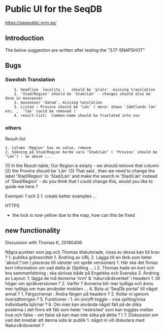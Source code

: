 # Public UI for the SeqDB
https://seqpublic.nrm.se/


## Introduction
The below suggestion are written after testing the “3.17-SNAPSHOT”

## Bugs

### Swedish Translation


        1. headline  locality :   should be 'plats' -missing translation
        2. 'Stad/Region' should be 'Stad/Län' - changes should also be done in mouseover
        2. mouseover 'datum', missing tanslation  
        3. Listan : Provins should be ‘Län’ ( more: shows 'Jämtlands län' etc. ,  'län' could be removed )
        4. result-list:  Common-name should be traslated into xxx

### others

Result-list

    1. Column 'Region' has no value, remove 
    2. Sökning på Stad/Region borde vara ‘Stad/Län’ ( ‘Provins’ should be  ‘Län’) - se above ...


(1) In the Result-table, Our Region is empty  - we should remove that column (2) the Provins should be 'Län' (3) That said , then we need to change the label 'Stad/Region' to 'Stad/Län' and make the search in 'Stad/Län' instead of 'Stad/Region' - do you think that I could change this, would you like to guide me here ?

Exempel: 1 och 2
    1. create better examples ...

HTTPS
- the lock is now yellow due to the map, how can this be fixed


## new functionality

Discussion with Thomas K, 20180406

Några punkter som jag och Thomas diskuterade, vissa av dessa kan bli krav ?
    1. publika gränssnittet 
        1. Ändring av URL
        2. Lägga till en länk som heter 'about'/'om ( placeras till vänster om språk-versionen)
            1. Här ska det finnas kort information om vad detta är (Spilling ... )
            2. Thomas hade en kort och bra sammanfattning : ska skrivas både på Engelska och Svenska
        3. Ändring av Layout: 
            1. lägga de två ikonerna 'nrm' & 'naturvårdsverket' i headern 
                1. till höger om språkversionen ?
            2. Varför ? ikonerna blir mer tydliga och ännu mer tydliga om man använder mobilen ...
        4. Byta ut 'SeqDb portal' till något annat ? 
            1. Färgschemat : Ändra färgen på headern ?
            2. Kollar ni igenom översättningen ?
        5. Funktioner : 
            1. en on/off-toggle - visa spilling/visa individuella björnar ?
        6. Om man kan använda något fält på de olika posterna ( det finns ett fält som heter 'restricted' som kan togglas mellan true och false - om false så kan man inte söka på detta ? )
        7. Diskussion om vad det innebär att denna sida är publik 
            1. något ni vill diskutera med Naturvårdsverket ?
